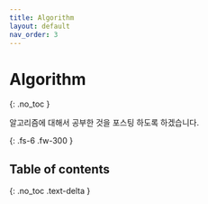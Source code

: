 ```yaml
---
title: Algorithm
layout: default
nav_order: 3
---
```


# Algorithm
{: .no_toc }

알고리즘에 대해서 공부한 것을 포스팅 하도록 하겠습니다.

{: .fs-6 .fw-300 }

## Table of contents
{: .no_toc .text-delta }